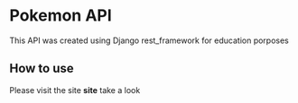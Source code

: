 # Pokemon API 
This API was created using Django rest_framework for education porposes


## How to use
Please visit the site  **site**  take a look 
